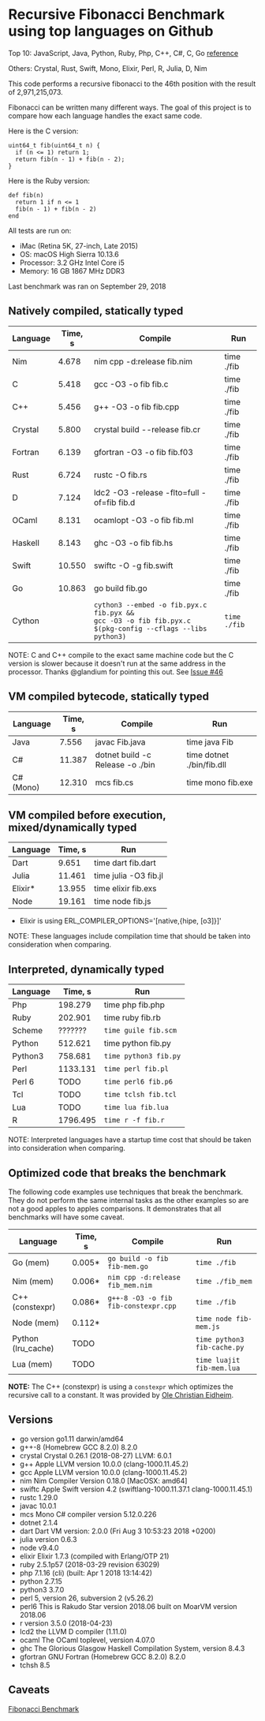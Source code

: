 # Recursive Fibonacci Benchmark using top languages on Github

Top 10: JavaScript, Java, Python, Ruby, Php, C++, C#, C, Go [reference](http://www.techworm.net/2016/09/top-10-popular-programming-languages-github.html)

Others: Crystal, Rust, Swift, Mono, Elixir, Perl, R, Julia, D, Nim

This code performs a recursive fibonacci to the 46th position with the result of 2,971,215,073.

Fibonacci can be written many different ways.  The goal of this project is to compare how each language handles the exact same code.

Here is the C version:
```
uint64_t fib(uint64_t n) {
  if (n <= 1) return 1;
  return fib(n - 1) + fib(n - 2);
}
```

Here is the Ruby version:
```
def fib(n)
  return 1 if n <= 1
  fib(n - 1) + fib(n - 2)
end
```

All tests are run on:
 - iMac (Retina 5K, 27-inch, Late 2015)
 - OS: macOS High Sierra 10.13.6
 - Processor: 3.2 GHz Intel Core i5
 - Memory: 16 GB 1867 MHz DDR3

Last benchmark was ran on September 29, 2018

## Natively compiled, statically typed

| Language   | Time, s   | Compile                                      | Run          |
|------------|-----------|----------------------------------------------|--------------|
| Nim        |    4.678 | nim cpp -d:release fib.nim                    | time ./fib   |
| C          |    5.418 | gcc -O3 -o fib fib.c                          | time ./fib   |
| C++        |    5.456 | g++ -O3 -o fib fib.cpp                        | time ./fib   |
| Crystal    |    5.800 | crystal build --release fib.cr                | time ./fib   |
| Fortran    |    6.139 | gfortran -O3 -o fib fib.f03                   | time ./fib   |
| Rust       |    6.724 | rustc -O fib.rs                               | time ./fib   |
| D          |    7.124 | ldc2 -O3 -release -flto=full -of=fib fib.d    | time ./fib   |
| OCaml      |    8.131 | ocamlopt -O3 -o fib fib.ml                    | time ./fib   |
| Haskell    |    8.143 | ghc -O3 -o fib fib.hs                         | time ./fib   |
| Swift      |   10.550 | swiftc -O -g fib.swift                        | time ./fib   |
| Go         |   10.863 | go build fib.go                               | time ./fib   |
| Cython     |          | `cython3 --embed -o fib.pyx.c fib.pyx &&`<br>`gcc -O3 -o fib fib.pyx.c $(pkg-config --cflags --libs python3)` | `time ./fib` |

NOTE: C and C++ compile to the exact same machine code but the C version is slower because it doesn't run at the same address in the processor.  Thanks @glandium for pointing this out. See [Issue #46](https://github.com/drujensen/fib/issues/46)

## VM compiled bytecode, statically typed

| Language  | Time, s | Compile                            | Run                         |
|-----------|---------|------------------------------------|-----------------------------|
| Java      |    7.556 | javac Fib.java                       | time java Fib               |
| C#        |   11.387 | dotnet build -c Release -o ./bin     | time dotnet ./bin/fib.dll   |
| C# (Mono) |   12.310 | mcs fib.cs                           | time mono fib.exe           |

## VM compiled before execution, mixed/dynamically typed

| Language  | Time, s | Run                         |
|-----------|---------|-----------------------------|
| Dart      |    9.651 | time dart fib.dart         |
| Julia     |   11.461 | time julia -O3 fib.jl      |
| Elixir*   |   13.955 | time elixir fib.exs        |
| Node      |   19.161 | time node fib.js           |

* Elixir is using ERL_COMPILER_OPTIONS='[native,{hipe, [o3]}]'

NOTE: These languages include compilation time that should be taken into consideration when comparing.

## Interpreted, dynamically typed

| Language  | Time, s | Run                         |
|-----------|---------|-----------------------------|
| Php       |  198.279 | time php fib.php           |
| Ruby      |  202.901 | time ruby fib.rb           |
| Scheme    |  ??????? | `time guile fib.scm`       |
| Python    |  512.621 | time python fib.py         |
| Python3   |  758.681 | `time python3 fib.py`      |
| Perl      | 1133.131 | `time perl fib.pl`         |
| Perl 6    |     TODO | `time perl6 fib.p6`        |
| Tcl       |     TODO | `time tclsh fib.tcl`       |
| Lua       |     TODO | `time lua fib.lua`         |
| R         | 1796.495 | `time r -f fib.r`          |

NOTE: Interpreted languages have a startup time cost that should be taken into consideration when comparing.

## Optimized code that breaks the benchmark

The following code examples use techniques that break the benchmark. They do not perform the same internal tasks as the other examples
so are not a good apples to apples comparisons. It demonstrates that all benchmarks will have some caveat.

| Language                | Time, s  | Compile                              | Run                         |
|-------------------------|----------|--------------------------------------|-----------------------------|
| Go (mem)                |  0.005*  | `go build -o fib fib-mem.go`         | `time ./fib`                |
| Nim (mem)               |  0.006*  | `nim cpp -d:release fib_mem.nim`     | `time ./fib_mem`            |
| C++ (constexpr)         |  0.086*  | `g++-8 -O3 -o fib fib-constexpr.cpp` | `time ./fib`                |
| Node (mem)              |  0.112*  |                                      | `time node fib-mem.js`      |
| Python (lru_cache)      |  TODO    |                                      | `time python3 fib-cache.py` |
| Lua (mem)               |  TODO    |                                      | `time luajit fib-mem.lua`   |

**NOTE:**
The C++ (constexpr) is using a `constexpr` which optimizes the recursive call to a constant. It was provided by [Ole Christian Eidheim](https://gitlab.com/eidheim).

## Versions

- go version go1.11 darwin/amd64
- g++-8 (Homebrew GCC 8.2.0) 8.2.0
- crystal Crystal 0.26.1 (2018-08-27) LLVM: 6.0.1
- g++ Apple LLVM version 10.0.0 (clang-1000.11.45.2)
- gcc Apple LLVM version 10.0.0 (clang-1000.11.45.2)
- nim Nim Compiler Version 0.18.0 [MacOSX: amd64]
- swiftc Apple Swift version 4.2 (swiftlang-1000.11.37.1 clang-1000.11.45.1)
- rustc 1.29.0
- javac 10.0.1
- mcs Mono C# compiler version 5.12.0.226
- dotnet 2.1.4
- dart Dart VM version: 2.0.0 (Fri Aug 3 10:53:23 2018 +0200)
- julia version 0.6.3
- node v9.4.0
- elixir Elixir 1.7.3 (compiled with Erlang/OTP 21)
- ruby 2.5.1p57 (2018-03-29 revision 63029)
- php 7.1.16 (cli) (built: Apr  1 2018 13:14:42)
- python 2.7.15
- python3 3.7.0
- perl 5, version 26, subversion 2 (v5.26.2)
- perl6 This is Rakudo Star version 2018.06 built on MoarVM version 2018.06
- r version 3.5.0 (2018-04-23)
- lcd2 the LLVM D compiler (1.11.0)
- ocaml The OCaml toplevel, version 4.07.0
- ghc The Glorious Glasgow Haskell Compilation System, version 8.4.3
- gfortran GNU Fortran (Homebrew GCC 8.2.0) 8.2.0
- tchsh 8.5

## Caveats

[Fibonacci Benchmark](https://crystal-lang.org/2016/07/15/fibonacci-benchmark.html)
